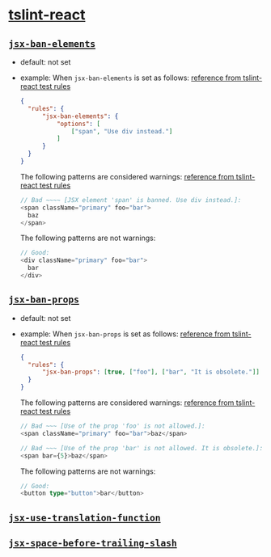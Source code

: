 # [tslint-react](https://github.com/palantir/tslint-react#rules)

## [`jsx-ban-elements`](https://github.com/palantir/tslint-react#rules)

- default: not set
- example:
  When `jsx-ban-elements` is set as follows: [reference from tslint-react test rules](https://github.com/palantir/tslint-react/blob/master/test/rules/jsx-ban-elements/tslint.json)

  ```json
  {
    "rules": {
        "jsx-ban-elements": {
            "options": [
                ["span", "Use div instead."]
            ]
        }
    }
  }
  ```

  The following patterns are considered warnings: [reference from tslint-react test rules](https://github.com/palantir/tslint-react/blob/master/test/rules/jsx-ban-elements/test.tsx.lint)

  ```ts
  // Bad ~~~~ [JSX element 'span' is banned. Use div instead.]:
  <span className="primary" foo="bar">
    baz
  </span>
  ```

  The following patterns are not warnings:

  ```ts
  // Good:
  <div className="primary" foo="bar">
    bar
  </div>
  ```

## [`jsx-ban-props`](https://github.com/palantir/tslint-react#rules)

- default: not set
- example:
    When `jsx-ban-props` is set as follows: [reference from tslint-react test rules](https://github.com/palantir/tslint-react/blob/master/test/rules/jsx-ban-props/tslint.json)

  ```json
  {
    "rules": {
        "jsx-ban-props": [true, ["foo"], ["bar", "It is obsolete."]]
    }
  }
  ```

  The following patterns are considered warnings: [reference from tslint-react test rules](https://github.com/palantir/tslint-react/blob/master/test/rules/jsx-ban-props/test.tsx.lint)

  ```ts
  // Bad ~~~ [Use of the prop 'foo' is not allowed.]:
  <span className="primary" foo="bar">baz</span>

  // Bad ~~~ [Use of the prop 'bar' is not allowed. It is obsolete.]:
  <span bar={5}>baz</span>
  ```

  The following patterns are not warnings:

  ```ts
  // Good:
  <button type="button">bar</button>
  ```

## [`jsx-use-translation-function`](https://github.com/palantir/tslint-react#rules)

## [`jsx-space-before-trailing-slash`](https://github.com/yannickcr/eslint-plugin-react/blob/master/docs/rules/jsx-space-before-closing.md)

